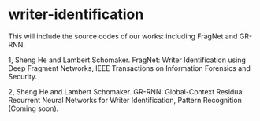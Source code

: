 # writer-identification

This will include the source codes of our works: including FragNet and GR-RNN.

1, Sheng He and Lambert Schomaker. FragNet: Writer Identification using Deep Fragment Networks, IEEE Transactions on Information Forensics and Security.

2, Sheng He and Lambert Schomaker. GR-RNN: Global-Context Residual Recurrent  Neural Networks for Writer Identification, Pattern Recognition (Coming soon).

